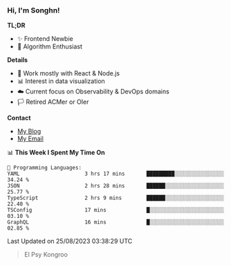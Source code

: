### Hi, I'm Songhn!

**TL;DR**

- ✨ Frontend Newbie
- 🎈 Algorithm Enthusiast

**Details**

- 🎯 Work mostly with React & Node.js
- 📊 Interest in data visualization
- ☁️ Current focus on Observability & DevOps domains
- 🏳️ Retired ACMer or OIer

**Contact**
- [My Blog](https://blog.songhn.com)
- [My Email](mailto:songhn233@gmail.com)

<!--START_SECTION:waka-->
📊 **This Week I Spent My Time On** 

```text
💬 Programming Languages: 
YAML                     3 hrs 17 mins       █████████░░░░░░░░░░░░░░░░   34.24 % 
JSON                     2 hrs 28 mins       ██████░░░░░░░░░░░░░░░░░░░   25.77 % 
TypeScript               2 hrs 9 mins        ██████░░░░░░░░░░░░░░░░░░░   22.40 % 
TSConfig                 17 mins             █░░░░░░░░░░░░░░░░░░░░░░░░   03.10 % 
GraphQL                  16 mins             █░░░░░░░░░░░░░░░░░░░░░░░░   02.85 % 
```


 Last Updated on 25/08/2023 03:38:29 UTC
<!--END_SECTION:waka-->

> El Psy Kongroo
